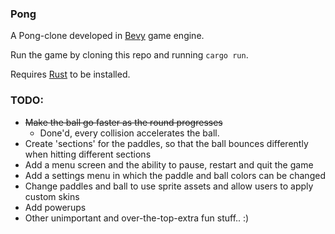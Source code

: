 ### Pong

A Pong-clone developed in [Bevy](https://bevyengine.org/) game engine.

Run the game by cloning this repo and running `cargo run`.

Requires [Rust](https://www.rust-lang.org/) to be installed.

### TODO:
 * ~~Make the ball go faster as the round progresses~~
    * Done'd, every collision accelerates the ball. 
 * Create 'sections' for the paddles, so that the ball bounces differently when hitting different sections
 * Add a menu screen and the ability to pause, restart and quit the game
 * Add a settings menu in which the paddle and ball colors can be changed
 * Change paddles and ball to use sprite assets and allow users to apply custom skins
 * Add powerups
 * Other unimportant and over-the-top-extra fun stuff.. :)